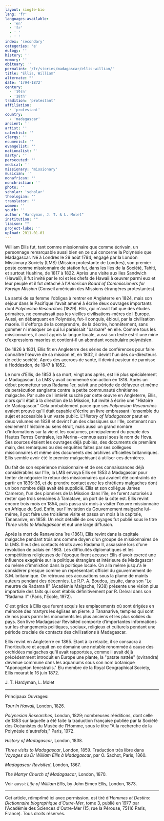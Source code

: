```yaml
---
layout: single-bio
lang: 'fr'
languages-available:
  - 'en'
  - 'fr'
  - ' '
  - ' '
index: 'secondary'
categories: 'e'
eulogy: ''
history: ''
memory: ''
obituary: ''
permalink: '/fr/stories/madagascar/ellis-william/'
title: "Ellis, William"
alternate: ""
date: '1794-1872'
century:
  - '19th'
  - '18th'
tradition: 'protestant'
affiliation:
  - 'protestant'
country:
  - 'madagascar'
ancient: ''
artist: ''
catechist: ''
clergy: ''
ecumenist: ''
evangelist: ''
nationalist: ''
martyr: ''
persecuted: ''
medical: ''
missionary: 'missionary'
musician: ''
nonafrican: ''
nonchristian: ''
photo: ''
scholar: 'scholar'
theologian: ''
translator: ''
women: ''
youth: ''
author: "Hardyman, J. T. & L. Molet"
institution: ""
liaison: ""
project-luke: ''
upload: 2011-01-01
---
```




William Ellis fut, tant comme missionnaire que comme écrivain, un personnage remarquable aussi bien en ce qui concerne la Polynésie que Madagascar. Né à Londres le 29 août 1794, engagé par la London Missionary Society (LMS) (Mission protestante de Londres), son premier poste comme missionnaire de station fut, dans les Iles de la Société, Tahiti, et surtout Huahine, de 1817 à 1822. Après une visite aux Iles Sandwich (Hawaii), il fut invité par le roi et les chefs de Hawaii à œuvrer parmi eux et leur peuple et il fut détaché à l'*American Board of Commissioners for Foreign Mission* (Conseil américain des Missions étrangères protestantes).

La santé de sa femme l'obligea à rentrer en Angleterre en 1824, mais son séjour dans le Pacifique l'avait amené à écrire deux ouvrages importants dont *Polynesian Researches* (1829). Ellis, qui n'avait fait que des études primaires, ne connaissait pas les vieilles civilisations-mères de l'Europe. Aussi, en débarquant en Polynésie, fut-il conquis, ébloui, par la civilisation maorie. Il s'efforça de la comprendre, de la décrire, honnêtement, sans gommer ni masquer ce qui lui paraissait "barbare" en elle. Comme tous les missionnaires, il avait appris la langue locale, aussi son texte est-il une mine d'expressions maories et contient-il un abondant vocabulaire polynésien.

De 1826 à 1831, Ellis fit en Angleterre des séries de conférences pour faire connaître l'œuvre de sa mission et, en 1832, il devint l'un des co-directeurs de cette société. Après des accrocs de santé, il devint pasteur de paroisse à Hoddesdon, de 1847 à 1852.

Le nom d'Ellis, de 1853 à sa mort, vingt ans après, est lié plus spécialement à Madagascar. La LMS y avait commencé son action en 1818. Après un début prometteur sous Radama 1er, suivit une période de défaveur et même de persécution sanglante contre la petite communauté chrétienne malgache. Par suite de l'intérêt suscité par cette œuvre en Angleterre, Ellis, alors qu'il était à la direction de la Mission, fut invité à écrire une "Histoire de Madagascar." Cela probablement parce que ses *Polynesian Researches* avaient prouvé qu'il était capable d'écrire un livre embrassant l'ensemble du sujet et accessible à un vaste public. L'*History of Madagascar* parut en deux volumes en 1838 et devint l'un des classiques sur l'Ile, contenant non seulement l'histoire au sens étroit, mais aussi un grand nombre d'informations sur la vie et les coutumes, principalement du peuple des Hautes Terres Centrales, les Merina--connus aussi sous le nom de Hova. Ses sources étaient les ouvrages déjà publiés, des documents de première main, des remarques ou des enquêtes faites par ses collègues missionnaires et même des documents des archives officielles britanniques. Ellis semble avoir été le premier malgachisant à utiliser ces dernières.

Du fait de son expérience missionnaire et de ses connaissances déjà considérables sur l'île, la LMS envoya Ellis en 1853 à Madagascar pour tenter de négocier le retour des missionnaires qui avaient été contraints de partir en 1835-36, et de prendre contact avec les chrétiens malgaches dont un bon nombre déjà avait été supplicié. Ellis et son collègue James Cameron, l'un des pionniers de la Mission dans l'île, ne furent autorisés à rester que trois semaines à Tamatave, un port de la côte est. Ellis revint encore trois mois en 1854, puis passa six mois à visiter l'œuvre missionnaire en Afrique du Sud. Enfin, sur l'invitation du Gouvernement malgache lui-même, il put faire une troisième visite et passa un mois à la capitale, Tananarive, en 1858. Un récit détaillé de ces voyages fut publié sous le titre *Three visits to Madagascar* et eut une large diffusion.

Après la mort de Ranavalona 1re (1861), Ellis revint dans la capitale malgache pendant trois ans comme doyen d'un groupe de missionnaires de la LMS. Il eut des contacts étroits avec Radama II, assassiné lors d'une révolution de palais en 1863. Les difficultés diplomatiques et les compétitions religieuses de l'époque firent accuser Ellis d'avoir exercé une influence exagérée sur la politique étrangère et intérieure de Madagascar ou même d'immixtion dans la politique locale. On alla même jusqu'à le considérer presque comme un représentant officiel du gouvernement de S.M. britannique. On retrouva ces accusations sous la plume de maints auteurs pendant des décennies. Le R.P. A. Boudou, jésuite, dans son "Le meurtre de Radama II" (Académie Malgache, 1938) présente une vision plus impartiale des faits qui sont établis définitivement par R. Delval dans son "Radama II" (Paris, l'Ecole, 1972).

C'est grâce à Ellis que furent acquis les emplacements où sont érigées en mémoire des martyrs les églises en pierre, à Tananarive, temples qui sont de nos jours parmi les monuments les plus anciens et les plus solides du pays. Son livre Madagascar Revisited comporte d'importantes informations sur les changements politiques, sociaux, religieux et culturels pendant une période cruciale de contacts des civilisations à Madagascar.

Ellis revint en Angleterre en 1865. Etant à la retraite, il se consacra à l'horticulture et acquit en ce domaine une notable renommée à cause des orchidées malgaches qu'il avait rapportées, comme il avait déjà précédemment introduit en Europe une plante, la "patate nattée" (ovirandra) devenue commune dans les aquariums sous son nom botanique "Aponogeton fenestralis." Elu membre de la Royal Geographical Society, Ellis mourut le 16 juin 1872.

J. T. Hardyman, L. Molet

---

Principaux Ouvrages:

*Tour ln Hawaii*, London, 1826.

*Polynesian Researches*, London, 1829; nombreuses rééditions, dont celle de 1853 sur laquelle a été faite la traduction française publiée par la Société des Océanistes du Musée de l'Homme, sous le titre "À la recherche de la Polynésie d'autrefois," Paris, 1972.

*History of Madagascar*, London, 1838.

*Three visits to Madagascar*, London, 1859. Traduction très libre dans *Voyages du Dr William Ellis à Madagascar*, par O. Sachot, Paris, 1860.

*Madagascar Revisited*, London, 1867.

*The Martyr Church of Madagascar*, London, 1870.

Voir aussi: *Life of William Ellis*, by John Eimeo Ellis, London, 1873.

---

Cet article, réimprîmé ici avec permission, est tiré d'*Hommes et Destins: Dictionnaire biographique d'Outre-Mer*, tome 3, publié en 1977 par l'Académie des Sciences d'Outre-Mer (15, rue la Pérouse, 75116 Paris, France). Tous droits réservés.
